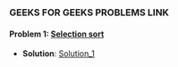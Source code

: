 ### GEEKS FOR GEEKS PROBLEMS LINK


#### Problem 1: [Selection sort](https://practice.geeksforgeeks.org/problems/selection-sort/1)
- **Solution**: [Solution_1](https://github.com/henok-getahun/GeeksforGeeksSolutions/blob/main/solution_1(Selection%20sort).py)




